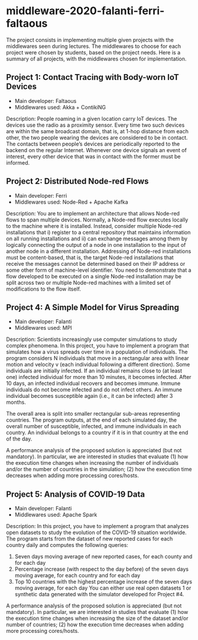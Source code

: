 # middleware-2020-falanti-ferri-faltaous

The project consists in implementing multiple given projects with the middlewares seen during lectures. The middlewares to choose for each project were chosen by students, based on the project needs. Here is a summary of all projects, with the middlewares chosen for implementation.

## Project 1: Contact Tracing with Body-worn IoT Devices
- Main developer: Faltaous
- Middlewares used: Akka + ContikiNG


Description: People roaming in a given location carry IoT devices. The devices use the radio as a proximity sensor. Every time
two such devices are within the same broadcast domain, that is, at 1-hop distance from each other, the two
people wearing the devices are considered to be in contact. The contacts between people’s devices are
periodically reported to the backend on the regular Internet. Whenever one device signals an event of interest,
every other device that was in contact with the former must be informed.

## Project 2: Distributed Node-red Flows
- Main developer: Ferri
- Middlewares used: Node-Red + Apache Kafka


Description: You are to implement an architecture that allows Node-red flows to span multiple devices. Normally, a
Node-red flow executes locally to the machine where it is installed. Instead, consider multiple Node-red
installations that i) register to a central repository that maintains information on all running installations and ii)
can exchange messages among them by logically connecting the output of a node in one installation to the input
of another node in a different installation. Addressing of Node-red installations must be content-based, that is,
the target Node-red installations that receive the messages cannot be determined based on their IP address or
some other form of machine-level identifier. You need to demonstrate that a flow developed to be executed on a
single Node-red installation may be split across two or multiple Node-red machines with a limited set of
modifications to the flow itself.

## Project 4: A Simple Model for Virus Spreading
- Main developer: Falanti
- Middlewares used: MPI


Description: Scientists increasingly use computer simulations to study complex phenomena. In this project, you have to
implement a program that simulates how a virus spreads over time in a population of individuals. The program
considers N individuals that move in a rectangular area with linear motion and velocity v (each individual
following a different direction). Some individuals are initially infected. If an individual remains close to (at least
one) infected individual for more than 10 minutes, it becomes infected. After 10 days, an infected individual
recovers and becomes immune. Immune individuals do not become infected and do not infect others. An
immune individual becomes susceptible again (i.e., it can be infected) after 3 months.

The overall area is split into smaller rectangular sub-areas representing countries. The program outputs, at the
end of each simulated day, the overall number of susceptible, infected, and immune individuals in each country.
An individual belongs to a country if it is in that country at the end of the day.

A performance analysis of the proposed solution is appreciated (but not mandatory). In particular, we are
interested in studies that evaluate (1) how the execution time changes when increasing the number of
individuals and/or the number of countries in the simulation; (2) how the execution time decreases when
adding more processing cores/hosts.

## Project 5: Analysis of COVID-19 Data
- Main developer: Falanti
- Middlewares used: Apache Spark

Description: In this project, you have to implement a program that analyzes open datasets to study the evolution of the
COVID-19 situation worldwide. The program starts from the dataset of new reported cases for each country
daily and computes the following queries:
1. Seven days moving average of new reported cases, for each county and for each day
2. Percentage increase (with respect to the day before) of the seven days moving average, for each country
and for each day
3. Top 10 countries with the highest percentage increase of the seven days moving average, for each day
You can either use real open datasets 1 or synthetic data generated with the simulator developed for Project #4.

A performance analysis of the proposed solution is appreciated (but not mandatory). In particular, we are
interested in studies that evaluate (1) how the execution time changes when increasing the size of the dataset
and/or number of countries; (2) how the execution time decreases when adding more processing cores/hosts.
